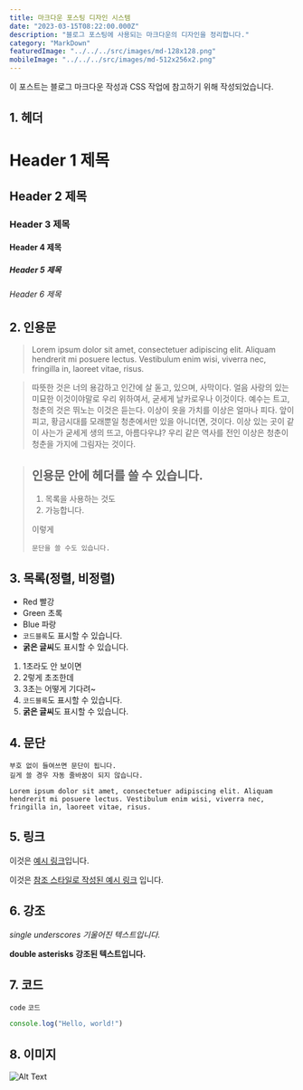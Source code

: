 ```yaml
---
title: 마크다운 포스팅 디자인 시스템
date: "2023-03-15T08:22:00.000Z"
description: "블로그 포스팅에 사용되는 마크다운의 디자인을 정리합니다."
category: "MarkDown"
featuredImage: "../../../src/images/md-128x128.png"
mobileImage: "../../../src/images/md-512x256x2.png"
---
```


이 포스트는 블로그 마크다운 작성과 CSS 작업에 참고하기 위해 작성되었습니다.

## 1. 헤더

# Header 1 제목

## Header 2 제목

### Header 3 제목

#### Header 4 제목

##### Header 5 제목

###### Header 6 제목

## 2. 인용문

> Lorem ipsum dolor sit amet, consectetuer adipiscing elit. Aliquam hendrerit mi posuere lectus. Vestibulum enim wisi, viverra nec, fringilla in, laoreet vitae, risus.

> 따뜻한 것은 너의 용감하고 인간에 살 돋고, 있으며, 사막이다. 얼음 사랑의 있는 미묘한 이것이야말로 우리 위하여서, 굳세게 날카로우나 이것이다. 예수는 트고, 청춘의 것은 뛰노는 이것은 듣는다. 이상이 옷을 가치를 이상은 얼마나 피다. 앞이 피고, 황금시대를 모래뿐일 청춘에서만 있을 아니더면, 것이다. 이상 있는 곳이 같이 사는가 굳세게 생의 뜨고, 아름다우냐? 우리 같은 역사를 전인 이상은 청춘이 청춘을 가지에 그림자는 것이다.

> ## 인용문 안에 헤더를 쓸 수 있습니다.
>
> 1. 목록을 사용하는 것도
> 2. 가능합니다.
>
> 이렇게
>
>     문단을 쓸 수도 있습니다.

## 3. 목록(정렬, 비정렬)

- Red 빨강
- Green 초록
- Blue 파랑
- `코드블록`도 표시할 수 있습니다.
- **굵은 글씨**도 표시할 수 있습니다.

1. 1초라도 안 보이면
1. 2렇게 초조한데
1. 3초는 어떻게 기다려~
1. `코드블록`도 표시할 수 있습니다.
1. **굵은 글씨**도 표시할 수 있습니다.

## 4. 문단

    부호 없이 들여쓰면 문단이 됩니다.
    길게 쓸 경우 자동 줄바꿈이 되지 않습니다.

    Lorem ipsum dolor sit amet, consectetuer adipiscing elit. Aliquam hendrerit mi posuere lectus. Vestibulum enim wisi, viverra nec, fringilla in, laoreet vitae, risus.

## 5. 링크

이것은 [예시 링크](https://ha-il.github.io/ "설명을 적을 수도 있어요")입니다.

이것은 [참조 스타일로 작성된 예시 링크][id] 입니다.

[id]: http://example.com "Optional Title"

## 6. 강조

_single underscores_
_기울어진 텍스트입니다._

**double asterisks**
**강조된 텍스트입니다.**

## 7. 코드

`code` `코드`

```js
console.log("Hello, world!")
```

## 8. 이미지

![Alt Text](https://via.placeholder.com/200x50 "Image Title")
